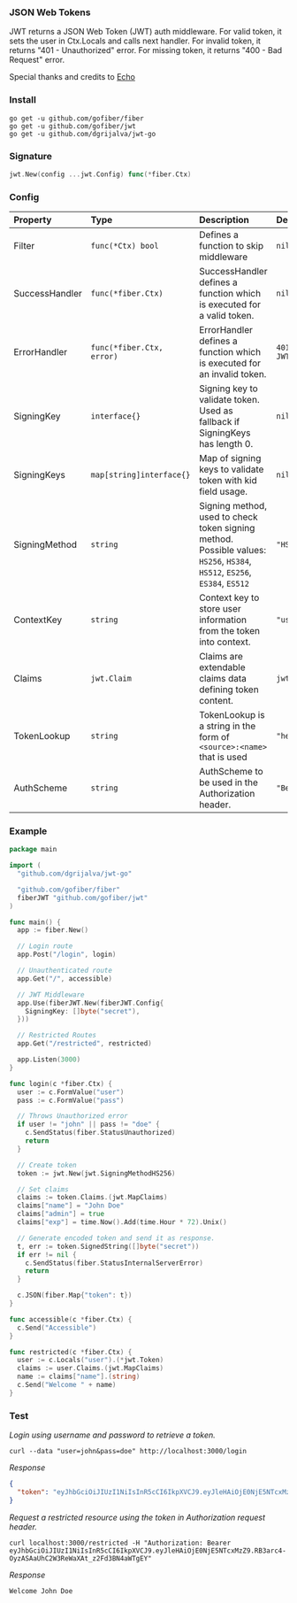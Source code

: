 ### JSON Web Tokens
JWT returns a JSON Web Token (JWT) auth middleware.
For valid token, it sets the user in Ctx.Locals and calls next handler.
For invalid token, it returns "401 - Unauthorized" error.
For missing token, it returns "400 - Bad Request" error.

Special thanks and credits to [Echo](https://echo.labstack.com/middleware/jwt)

### Install
```
go get -u github.com/gofiber/fiber
go get -u github.com/gofiber/jwt
go get -u github.com/dgrijalva/jwt-go
```

### Signature
```go
jwt.New(config ...jwt.Config) func(*fiber.Ctx)
```

### Config
| Property | Type | Description | Default |
| :--- | :--- | :--- | :--- |
| Filter | `func(*Ctx) bool` | Defines a function to skip middleware | `nil` |
| SuccessHandler | `func(*fiber.Ctx)` |  SuccessHandler defines a function which is executed for a valid token. | `nil` |
| ErrorHandler | `func(*fiber.Ctx, error)` | ErrorHandler defines a function which is executed for an invalid token. | `401 Invalid or expired JWT` |
| SigningKey | `interface{}` | Signing key to validate token. Used as fallback if SigningKeys has length 0. | `nil` |
| SigningKeys | `map[string]interface{}` | Map of signing keys to validate token with kid field usage. | `nil` |
| SigningMethod | `string` | Signing method, used to check token signing method. Possible values: `HS256`, `HS384`, `HS512`, `ES256`, `ES384`, `ES512` | `"HS256"` |
| ContextKey | `string` | Context key to store user information from the token into context. | `"user"` |
| Claims | `jwt.Claim` | Claims are extendable claims data defining token content. | `jwt.MapClaims{}` |
| TokenLookup | `string` | TokenLookup is a string in the form of `<source>:<name>` that is used | `"header:Authorization"` |
| AuthScheme | `string` |AuthScheme to be used in the Authorization header. | `"Bearer"` |


### Example
```go
package main

import (
  "github.com/dgrijalva/jwt-go"

  "github.com/gofiber/fiber"
  fiberJWT "github.com/gofiber/jwt"
)

func main() {
  app := fiber.New()

  // Login route
  app.Post("/login", login)

  // Unauthenticated route
  app.Get("/", accessible)

  // JWT Middleware
  app.Use(fiberJWT.New(fiberJWT.Config{
    SigningKey: []byte("secret"),
  }))

  // Restricted Routes
  app.Get("/restricted", restricted)

  app.Listen(3000)
}

func login(c *fiber.Ctx) {
  user := c.FormValue("user")
  pass := c.FormValue("pass")

  // Throws Unauthorized error
  if user != "john" || pass != "doe" {
    c.SendStatus(fiber.StatusUnauthorized)
    return
  }

  // Create token
  token := jwt.New(jwt.SigningMethodHS256)

  // Set claims
  claims := token.Claims.(jwt.MapClaims)
  claims["name"] = "John Doe"
  claims["admin"] = true
  claims["exp"] = time.Now().Add(time.Hour * 72).Unix()

  // Generate encoded token and send it as response.
  t, err := token.SignedString([]byte("secret"))
  if err != nil {
    c.SendStatus(fiber.StatusInternalServerError)
    return
  }

  c.JSON(fiber.Map{"token": t})
}

func accessible(c *fiber.Ctx) {
  c.Send("Accessible")
}

func restricted(c *fiber.Ctx) {
  user := c.Locals("user").(*jwt.Token)
  claims := user.Claims.(jwt.MapClaims)
  name := claims["name"].(string)
  c.Send("Welcome " + name)
}
```

### Test
_Login using username and password to retrieve a token._
```
curl --data "user=john&pass=doe" http://localhost:3000/login
```
_Response_
```json
{
  "token": "eyJhbGciOiJIUzI1NiIsInR5cCI6IkpXVCJ9.eyJleHAiOjE0NjE5NTcxMzZ9.RB3arc4-OyzASAaUhC2W3ReWaXAt_z2Fd3BN4aWTgEY"
}
```


_Request a restricted resource using the token in Authorization request header._
```
curl localhost:3000/restricted -H "Authorization: Bearer eyJhbGciOiJIUzI1NiIsInR5cCI6IkpXVCJ9.eyJleHAiOjE0NjE5NTcxMzZ9.RB3arc4-OyzASAaUhC2W3ReWaXAt_z2Fd3BN4aWTgEY"
```
_Response_
```
Welcome John Doe
```